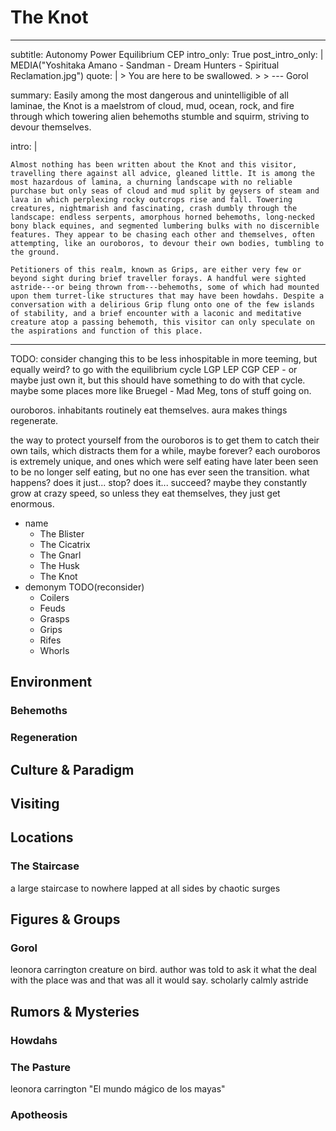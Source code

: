 # The Knot

---
subtitle: Autonomy Power Equilibrium CEP
intro_only: True
post_intro_only: |
    MEDIA("Yoshitaka Amano - Sandman - Dream Hunters - Spiritual Reclamation.jpg")
quote: |
    > You are here to be swallowed.
    >
    > <span class="attribution">--- Gorol</span>

summary: Easily among the most dangerous and unintelligible of all laminae, the Knot is a maelstrom of cloud, mud, ocean, rock, and fire through which towering alien behemoths stumble and squirm, striving to devour themselves.

intro: |

    Almost nothing has been written about the Knot and this visitor, travelling there against all advice, gleaned little. It is among the most hazardous of lamina, a churning landscape with no reliable purchase but only seas of cloud and mud split by geysers of steam and lava in which perplexing rocky outcrops rise and fall. Towering creatures, nightmarish and fascinating, crash dumbly through the landscape: endless serpents, amorphous horned behemoths, long-necked bony black equines, and segmented lumbering bulks with no discernible features. They appear to be chasing each other and themselves, often attempting, like an ouroboros, to devour their own bodies, tumbling to the ground.

    Petitioners of this realm, known as Grips, are either very few or beyond sight during brief traveller forays. A handful were sighted astride---or being thrown from---behemoths, some of which had mounted upon them turret-like structures that may have been howdahs. Despite a conversation with a delirious Grip flung onto one of the few islands of stability, and a brief encounter with a laconic and meditative creature atop a passing behemoth, this visitor can only speculate on the aspirations and function of this place.
---

<!--
what's the point?

- it's impressive and weird
- unclear
- powerful
-->

TODO: consider changing this to be less inhospitable in more teeming, but equally weird? to go with the equilibrium cycle LGP LEP CGP CEP - or maybe just own it, but this should have something to do with that cycle. maybe some places more like Bruegel - Mad Meg, tons of stuff going on.

ouroboros. inhabitants routinely eat themselves. aura makes things regenerate.

the way to protect yourself from the ouroboros is to get them to catch their own tails, which distracts them for a while, maybe forever? each ouroboros is extremely unique, and ones which were self eating have later been seen to be no longer self eating, but no one has ever seen the transition. what happens? does it just... stop? does it... succeed? maybe they constantly grow at crazy speed, so unless they eat themselves, they just get enormous.

- name
	+ The Blister
	+ The Cicatrix
	+ The Gnarl
	+ The Husk
	+ The Knot
- demonym TODO(reconsider)
	+ Coilers
	+ Feuds
	+ Grasps
	+ Grips
	+ Rifes
	+ Whorls

## Environment

### Behemoths

### Regeneration

## Culture & Paradigm

## Visiting

## Locations

### The Staircase

a large staircase to nowhere lapped at all sides by chaotic surges

## Figures & Groups

### Gorol

leonora carrington creature on bird. author was told to ask it what the deal with the place was and that was all it would say. scholarly calmly astride

<!-- ## Festivals & Traditions -->

<!-- ## History -->

## Rumors & Mysteries

### Howdahs

### The Pasture

leonora carrington "El mundo mágico de los mayas"

### Apotheosis